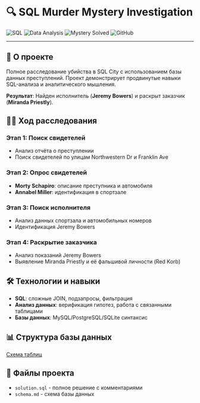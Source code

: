 # 🔍 SQL Murder Mystery Investigation

![SQL](https://img.shields.io/badge/SQL-Expert-blue)
![Data Analysis](https://img.shields.io/badge/Data_Analysis-Advanced-green)
![Mystery Solved](https://img.shields.io/badge/Mystery-Solved-brightgreen)
![GitHub](https://img.shields.io/badge/GitHub-Repository-success)

---

## 🎯 О проекте
Полное расследование убийства в SQL City с использованием базы данных преступлений. Проект демонстрирует продвинутые навыки SQL-анализа и аналитического мышления.

**Результат**: Найден исполнитель (**Jeremy Bowers**) и раскрыт заказчик (**Miranda Priestly**).

## 🕵️‍♀️ Ход расследования

### Этап 1: Поиск свидетелей
- Анализ отчёта о преступлении
- Поиск свидетелей по улицам Northwestern Dr и Franklin Ave

### Этап 2: Опрос свидетелей
- **Morty Schapiro**: описание преступника и автомобиля
- **Annabel Miller**: идентификация в спортзале

### Этап 3: Поиск исполнителя
- Анализ данных спортзала и автомобильных номеров
- Идентификация Jeremy Bowers

### Этап 4: Раскрытие заказчика
- Анализ показаний Jeremy Bowers
- Выявление Miranda Priestly и её фальшивой личности (Red Korb)

## 🛠 Технологии и навыки
- **SQL**: сложные JOIN, подзапросы, фильтрация
- **Анализ данных**: верификация гипотез, работа с связанными таблицами
- **Базы данных**: MySQL/PostgreSQL/SQLite синтаксис

## 📊 Структура базы данных
[Схема таблиц](https://mystery.knightlab.com/schema.png)

## 📁 Файлы проекта
- `solution.sql` - полное решение с комментариями
- `schema.md` - схема базы данных
